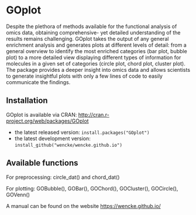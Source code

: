 # GOplot

Despite the plethora of methods available for the functional analysis of omics data, obtaining comprehensive- yet detailed understanding of the results remains challenging. GOplot takes the output of any general enrichment analysis and generates plots at different levels of detail: from a general overview to identify the most enriched categories (bar plot, bubble plot) to a more detailed view displaying different types of information for molecules in a given set of categories (circle plot, chord plot, cluster plot). The package provides a deeper insight into omics data and allows scientists to generate insightful plots with only a few lines of code to easily communicate the findings. 

## Installation

GOplot is available via CRAN: http://cran.r-project.org/web/packages/GOplot

* the latest released version: `install.packages("GOplot")`
* the latest development version: `install_github("wencke/wencke.github.io")`

## Available functions

For preprocessing: circle_dat() and chord_dat()

For plotting: GOBubble(), GOBar(), GOChord(), GOCluster(), GOCircle(), GOVenn()

A manual can be found on the website https://wencke.github.io/
